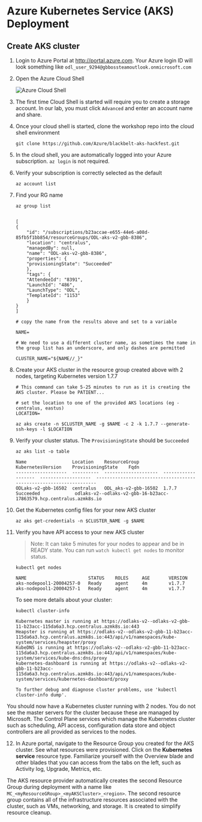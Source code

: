 # Azure Kubernetes Service (AKS) Deployment

## Create AKS cluster

1. Login to Azure Portal at http://portal.azure.com. Your Azure login ID will look something like `odl_user_9294@gbbossteamoutlook.onmicrosoft.com`
2. Open the Azure Cloud Shell

    ![Azure Cloud Shell](img/cloudshell.png "Azure Cloud Shell")

3. The first time Cloud Shell is started will require you to create a storage account. In our lab, you must click `Advanced` and enter an account name and share.

4. Once your cloud shell is started, clone the workshop repo into the cloud shell environment
    ```
    git clone https://github.com/Azure/blackbelt-aks-hackfest.git
    ```

5. In the cloud shell, you are automatically logged into your Azure subscription. ```az login``` is not required.
    
6. Verify your subscription is correctly selected as the default
    ```
    az account list
    ```

7. Find your RG name

    ```
    az group list 
    ```
    
    ```

    [
    {
        "id": "/subscriptions/b23accae-e655-44e6-a08d-85fb5f1bb854/resourceGroups/ODL-aks-v2-gbb-8386",
        "location": "centralus",
        "managedBy": null,
        "name": "ODL-aks-v2-gbb-8386",
        "properties": {
        "provisioningState": "Succeeded"
        },
        "tags": {
        "AttendeeId": "8391",
        "LaunchId": "486",
        "LaunchType": "ODL",
        "TemplateId": "1153"
        }
    }
    ]

    # copy the name from the results above and set to a variable 
    
    NAME=

    # We need to use a different cluster name, as sometimes the name in the group list has an underscore, and only dashes are permitted
    
    CLUSTER_NAME="${NAME//_}"
    
    ```

8. Create your AKS cluster in the resource group created above with 2 nodes, targeting Kubernetes version 1.7.7
    ```
    # This command can take 5-25 minutes to run as it is creating the AKS cluster. Please be PATIENT...
    
    # set the location to one of the provided AKS locations (eg - centralus, eastus)
    LOCATION=

    az aks create -n $CLUSTER_NAME -g $NAME -c 2 -k 1.7.7 --generate-ssh-keys -l $LOCATION
    ```

9. Verify your cluster status. The `ProvisioningState` should be `Succeeded`
    ```
    az aks list -o table

    Name                 Location    ResourceGroup         KubernetesVersion    ProvisioningState    Fqdn
    -------------------  ----------  --------------------  -------------------  -------------------  -------------------------------------------------------------------
    ODLaks-v2-gbb-16502  centralus   ODL_aks-v2-gbb-16502  1.7.7                Succeeded             odlaks-v2--odlaks-v2-gbb-16-b23acc-17863579.hcp.centralus.azmk8s.io
    ```


10. Get the Kubernetes config files for your new AKS cluster
    ```
    az aks get-credentials -n $CLUSTER_NAME -g $NAME
    ```

11. Verify you have API access to your new AKS cluster

    > Note: It can take 5 minutes for your nodes to appear and be in READY state. You can run `watch kubectl get nodes` to monitor status. 
    
    ```
    kubectl get nodes
    
    NAME                       STATUS    ROLES     AGE       VERSION
    aks-nodepool1-20004257-0   Ready     agent     4m        v1.7.7
    aks-nodepool1-20004257-1   Ready     agent     4m        v1.7.7
    ```
    
    To see more details about your cluster: 
    
    ```
    kubectl cluster-info
    
    Kubernetes master is running at https://odlaks-v2--odlaks-v2-gbb-11-b23acc-115da6a3.hcp.centralus.azmk8s.io:443
    Heapster is running at https://odlaks-v2--odlaks-v2-gbb-11-b23acc-115da6a3.hcp.centralus.azmk8s.io:443/api/v1/namespaces/kube-system/services/heapster/proxy
    KubeDNS is running at https://odlaks-v2--odlaks-v2-gbb-11-b23acc-115da6a3.hcp.centralus.azmk8s.io:443/api/v1/namespaces/kube-system/services/kube-dns:dns/proxy
    kubernetes-dashboard is running at https://odlaks-v2--odlaks-v2-gbb-11-b23acc-115da6a3.hcp.centralus.azmk8s.io:443/api/v1/namespaces/kube-system/services/kubernetes-dashboard/proxy

    To further debug and diagnose cluster problems, use 'kubectl cluster-info dump'.
    ```

You should now have a Kubernetes cluster running with 2 nodes. You do not see the master servers for the cluster because these are managed by Microsoft. The Control Plane services which manage the Kubernetes cluster such as scheduling, API access, configuration data store and object controllers are all provided as services to the nodes. 

12. In Azure portal, navigate to the Resource Group you created for the AKS cluster. See what resources were provisioned. Click on the **Kubernetes service** resource type. Familiarize yourself with the Overview blade and other blades that you can access from the tabs on the left, such as Activity log, Upgrade, Metrics, etc.

The AKS resource provider automatically creates the second Resource Group  during deployment with a name like `MC_<myResourceGRoup>_<myAKSCluster>_<region>`. The second resource group contains all of the infrastructure resources associated with the cluster, such as VMs, networking, and storage. It is created to simplify resource cleanup.
